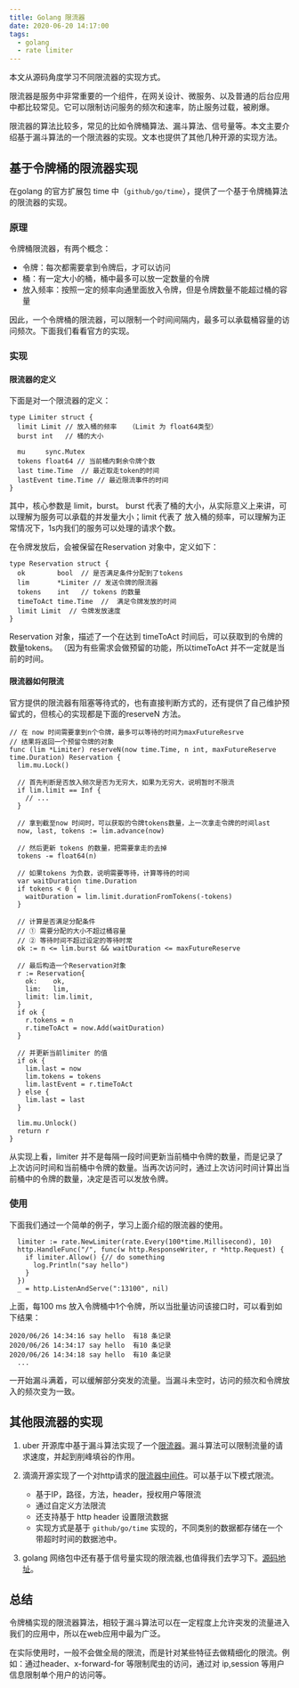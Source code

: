 ```yaml
---
title: Golang 限流器
date: 2020-06-20 14:17:00
tags:
  - golang
  - rate limiter
---
```


本文从源码角度学习不同限流器的实现方式。
<!--more-->

限流器是服务中非常重要的一个组件，在网关设计、微服务、以及普通的后台应用中都比较常见。它可以限制访问服务的频次和速率，防止服务过载，被刷爆。

限流器的算法比较多，常见的比如令牌桶算法、漏斗算法、信号量等。本文主要介绍基于漏斗算法的一个限流器的实现。文本也提供了其他几种开源的实现方法。

## 基于令牌桶的限流器实现

在golang 的官方扩展包 time 中（`github/go/time`），提供了一个基于令牌桶算法的限流器的实现。

### 原理

令牌桶限流器，有两个概念：

- 令牌：每次都需要拿到令牌后，才可以访问
- 桶：有一定大小的桶，桶中最多可以放一定数量的令牌
- 放入频率：按照一定的频率向通里面放入令牌，但是令牌数量不能超过桶的容量

因此，一个令牌桶的限流器，可以限制一个时间间隔内，最多可以承载桶容量的访问频次。下面我们看看官方的实现。

### 实现

#### 限流器的定义

下面是对一个限流器的定义：

```golang
type Limiter struct {
  limit Limit // 放入桶的频率   （Limit 为 float64类型）
  burst int   // 桶的大小

  mu     sync.Mutex
  tokens float64 // 当前桶内剩余令牌个数
  last time.Time  // 最近取走token的时间
  lastEvent time.Time // 最近限流事件的时间
}
```

其中，核心参数是 limit，burst。 burst 代表了桶的大小，从实际意义上来讲，可以理解为服务可以承载的并发量大小；limit 代表了 放入桶的频率，可以理解为正常情况下，1s内我们的服务可以处理的请求个数。

在令牌发放后，会被保留在Reservation 对象中，定义如下：

```golang
type Reservation struct {
  ok        bool  // 是否满足条件分配到了tokens
  lim       *Limiter // 发送令牌的限流器
  tokens    int   // tokens 的数量
  timeToAct time.Time  //  满足令牌发放的时间
  limit Limit  // 令牌发放速度
}
```

Reservation 对象，描述了一个在达到 timeToAct 时间后，可以获取到的令牌的数量tokens。 （因为有些需求会做预留的功能，所以timeToAct 并不一定就是当前的时间。

#### 限流器如何限流

官方提供的限流器有阻塞等待式的，也有直接判断方式的，还有提供了自己维护预留式的，但核心的实现都是下面的reserveN 方法。

```golang
// 在 now 时间需要拿到n个令牌，最多可以等待的时间为maxFutureResrve
// 结果将返回一个预留令牌的对象
func (lim *Limiter) reserveN(now time.Time, n int, maxFutureReserve time.Duration) Reservation {
  lim.mu.Lock()

  // 首先判断是否放入频次是否为无穷大，如果为无穷大，说明暂时不限流
  if lim.limit == Inf {
    // ...
  }

  // 拿到截至now 时间时，可以获取的令牌tokens数量，上一次拿走令牌的时间last
  now, last, tokens := lim.advance(now)

  // 然后更新 tokens 的数量，把需要拿走的去掉
  tokens -= float64(n)

  // 如果tokens 为负数，说明需要等待，计算等待的时间
  var waitDuration time.Duration
  if tokens < 0 {
    waitDuration = lim.limit.durationFromTokens(-tokens)
  }

  // 计算是否满足分配条件
  // ① 需要分配的大小不超过桶容量
  // ② 等待时间不超过设定的等待时常
  ok := n <= lim.burst && waitDuration <= maxFutureReserve

  // 最后构造一个Reservation对象
  r := Reservation{
    ok:    ok,
    lim:   lim,
    limit: lim.limit,
  }
  if ok {
    r.tokens = n
    r.timeToAct = now.Add(waitDuration)
  }

  // 并更新当前limiter 的值
  if ok {
    lim.last = now
    lim.tokens = tokens
    lim.lastEvent = r.timeToAct
  } else {
    lim.last = last
  }

  lim.mu.Unlock()
  return r
}
```

从实现上看，limiter 并不是每隔一段时间更新当前桶中令牌的数量，而是记录了上次访问时间和当前桶中令牌的数量。当再次访问时，通过上次访问时间计算出当前桶中的令牌的数量，决定是否可以发放令牌。

### 使用

下面我们通过一个简单的例子，学习上面介绍的限流器的使用。

```golang
  limiter := rate.NewLimiter(rate.Every(100*time.Millisecond), 10)
  http.HandleFunc("/", func(w http.ResponseWriter, r *http.Request) {
    if limiter.Allow() {// do something
      log.Println("say hello")
    }
  })
  _ = http.ListenAndServe(":13100", nil)
```

上面，每100 ms 放入令牌桶中1个令牌，所以当批量访问该接口时，可以看到如下结果：

```shell
2020/06/26 14:34:16 say hello  有18 条记录
2020/06/26 14:34:17 say hello  有10 条记录
2020/06/26 14:34:18 say hello  有10 条记录
  ...
```

一开始漏斗满着，可以缓解部分突发的流量。当漏斗未空时，访问的频次和令牌放入的频次变为一致。

## 其他限流器的实现

1. uber 开源库中基于漏斗算法实现了一个[限流器](https://github.com/uber-go/ratelimit)。漏斗算法可以限制流量的请求速度，并起到削峰填谷的作用。
2. 滴滴开源实现了一个对http请求的[限流器中间件](https://github.com/didip/tollbooth)。可以基于以下模式限流。

   - 基于IP，路径，方法，header，授权用户等限流
   - 通过自定义方法限流
   - 还支持基于 http header 设置限流数据
   - 实现方式是基于 `github/go/time` 实现的，不同类别的数据都存储在一个带超时时间的数据池中。
3. golang 网络包中还有基于信号量实现的限流器,也值得我们去学习下。[源码地址](https://github.com/golang/net/blob/master/netutil/listen.go)。

## 总结

令牌桶实现的限流器算法，相较于漏斗算法可以在一定程度上允许突发的流量进入我们的应用中，所以在web应用中最为广泛。

在实际使用时，一般不会做全局的限流，而是针对某些特征去做精细化的限流。例如：通过header、x-forward-for 等限制爬虫的访问，通过对 ip,session 等用户信息限制单个用户的访问等。
